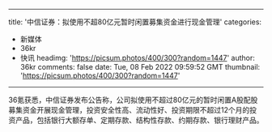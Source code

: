 
---
title: '中信证券：拟使用不超80亿元暂时闲置募集资金进行现金管理'
categories: 
 - 新媒体
 - 36kr
 - 快讯
headimg: 'https://picsum.photos/400/300?random=1447'
author: 36kr
comments: false
date: Tue, 08 Feb 2022 09:59:52 GMT
thumbnail: 'https://picsum.photos/400/300?random=1447'
---

<div>   
36氪获悉，中信证券发布公告称，公司拟使用不超过80亿元的暂时闲置A股配股募集资金开展现金管理，投资安全性高、流动性好、投资期限不超过12个月的投资产品，包括银行大额存单、定期存款、结构性存款、约期存款、银行理财产品。  
</div>
            